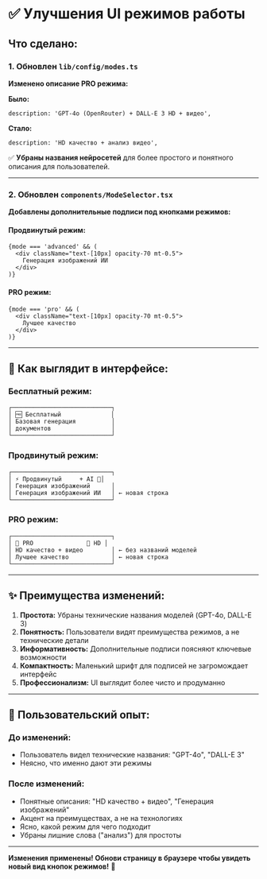 # ✅ Улучшения UI режимов работы

## Что сделано:

### 1. Обновлен `lib/config/modes.ts`

**Изменено описание PRO режима:**

**Было:**
```tsx
description: 'GPT-4o (OpenRouter) + DALL-E 3 HD + видео',
```

**Стало:**
```tsx
description: 'HD качество + анализ видео',
```

✅ **Убраны названия нейросетей** для более простого и понятного описания для пользователей.

---

### 2. Обновлен `components/ModeSelector.tsx`

**Добавлены дополнительные подписи под кнопками режимов:**

#### Продвинутый режим:
```tsx
{mode === 'advanced' && (
  <div className="text-[10px] opacity-70 mt-0.5">
    Генерация изображений ИИ
  </div>
)}
```

#### PRO режим:
```tsx
{mode === 'pro' && (
  <div className="text-[10px] opacity-70 mt-0.5">
    Лучшее качество
  </div>
)}
```

---

## 📱 Как выглядит в интерфейсе:

### Бесплатный режим:
```
┌────────────────────────────┐
│ 🆓 Бесплатный              │
│ Базовая генерация          │
│ документов                 │
└────────────────────────────┘
```

### Продвинутый режим:
```
┌────────────────────────────┐
│ ⚡ Продвинутый     + AI 🎨│
│ Генерация изображений      │
│ Генерация изображений ИИ   │ ← новая строка
└────────────────────────────┘
```

### PRO режим:
```
┌────────────────────────────┐
│ 💎 PRO               💎 HD │
│ HD качество + видео        │ ← без названий моделей
│ Лучшее качество            │ ← новая строка
└────────────────────────────┘
```

---

## ✨ Преимущества изменений:

1. **Простота:** Убраны технические названия моделей (GPT-4o, DALL-E 3)
2. **Понятность:** Пользователи видят преимущества режимов, а не технические детали
3. **Информативность:** Дополнительные подписи поясняют ключевые возможности
4. **Компактность:** Маленький шрифт для подписей не загромождает интерфейс
5. **Профессионализм:** UI выглядит более чисто и продуманно

---

## 🎯 Пользовательский опыт:

### До изменений:
- Пользователь видел технические названия: "GPT-4o", "DALL-E 3"
- Неясно, что именно дают эти режимы

### После изменений:
- Понятные описания: "HD качество + видео", "Генерация изображений"
- Акцент на преимуществах, а не на технологиях
- Ясно, какой режим для чего подходит
- Убраны лишние слова ("анализ") для простоты

---

**Изменения применены! Обнови страницу в браузере чтобы увидеть новый вид кнопок режимов!** 🚀

